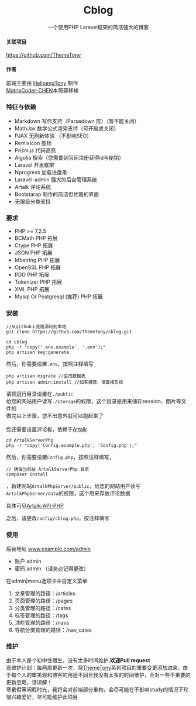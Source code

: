 <div align="center">
  <h1>Cblog</h1>
  <p>一个使用PHP Laravel框架的简洁强大的博客</p>
</div>

#### 关联项目
https://github.com/ThemeTony <br/>
#### 作者
前端主要由 [HelipengTony](https://github.com/HelipengTony) 制作 <br/>
[MatrixCoder-CHEN](https://github.com/MatrixCoder-CHEN)本蒟蒻移植

### 特征与依赖
- Markdown 写作支持（Parsedown 库）（暂不能关闭）
- MathJax 数学公式渲染支持（可开启或关闭）
- PJAX 无刷新体验 （不影响SEO）
- RemixIcon 图标
- Prism.js 代码高亮 
- Algolia 搜索（您需要到官网注册获得id与秘钥）
- Laravel 开发框架
- Nprogress 加载进度条
- Laravel-admin 强大的后台管理系统
- Artalk 评论系统 
- Bootstarap 制作的简洁但优雅的界面
- 无限级分类支持
### 要求
- PHP >= 7.2.5
- BCMath PHP 拓展
- Ctype PHP 拓展
- JSON PHP 拓展
- Mbstring PHP 拓展
- OpenSSL PHP 拓展
- PDO PHP 拓展
- Tokenizer PHP 拓展
- XML PHP 拓展
- Mysql Or Postgresql (推荐) PHP 拓展

### 安装
```
//从github上克隆源码到本地
git clone https://github.com/ThemeTony/cblog.git

cd cblog 
php -r "copy('.env.example', '.env');"
php artisan key:generate
```
然后，你需要设置`.env`，按照注释填写
```
php artisan migrate //生成数据表
php artisan admin:install //如有报错，请直接忽视
```

请把运行目录设置在`./public`<br>
给您的网站用户读写`./storage`的权限，这个目录是用来储存session、图片等文件的<br>
做完以上步骤，您不出意外就可以跑起来了<br><br>
您还需要设置评论板，依赖于[Artalk](https://github.com/qwqcode/Artalk)
```
cd ArtalkServerPhp
php -r "copy('Config.example.php', 'Config.php');"
```
然后，你需要设置`Config.php`，按照注释填写，
```
// 确保当前在 ArtalkServerPhp 目录
composer install 
```
，新建网站`ArtalkPhpServer/public`，给您的网站用户读写`ArtalkPhpServer/data`的权限，这个用来存放评论数据

具体可见[Artalk-API-PHP](https://github.com/qwqcode/Artalk-API-PHP)

之后，请更改`config/cblog.php`，按注释填写
### 使用
后台地址 www.example.com/admin
- 账户 admin
- 密码 admin （请务必记得更改）

在admin|menu选项卡中自定义菜单
1. 文章管理的路径：/articles
2. 页面管理的路径：/pages
3. 分类管理的路径：/cates
4. 标签管理的路径：/tags
5. 顶栏管理的路径：/navs
6. 导航分类管理的路径：/nav_cates

### 维护
由于本人是个初中住宿生，没有太多时间维护,**欢迎Pull request** <br/>
现维护计划：每两周更新一次，将[ThemeTony](https://github.com/ThemeTony)系列项目的重要变更添加进来，由于每个人的审美观和博客的用途不同且我没有太多的时间维护，会对一些不重要的更新忽略，请谅解！<br/>
寒暑假等闲暇时光，我将会对前端部分重构，会尽可能在不影响study的情况下珍惜兴趣爱好，尽可能维护此项目
